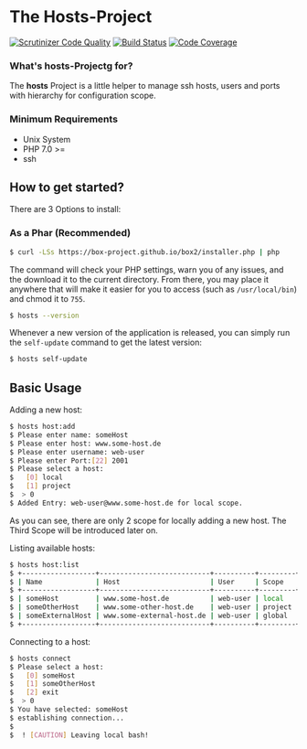 
# The Hosts-Project #
[![Scrutinizer Code Quality](https://scrutinizer-ci.com/g/tomtone/test/badges/quality-score.png?b=master)](https://scrutinizer-ci.com/g/tomtone/test/?branch=master)
[![Build Status](https://scrutinizer-ci.com/g/tomtone/test/badges/build.png?b=master)](https://scrutinizer-ci.com/g/tomtone/test/build-status/master)
[![Code Coverage](https://scrutinizer-ci.com/g/tomtone/test/badges/coverage.png?b=master)](https://scrutinizer-ci.com/g/tomtone/test/?branch=master)

### What's hosts-Projectg for? ###

The **hosts** Project is a little helper to manage ssh hosts, users and ports with hierarchy for configuration scope.

### Minimum Requirements ###


* Unix System
* PHP 7.0 >=
* ssh

How to get started?
---------------------

There are 3 Options to install:

### As a Phar (Recommended)

```sh
$ curl -LSs https://box-project.github.io/box2/installer.php | php
```

The command will check your PHP settings, warn you of any issues, and the download it to the current directory. From there, you may place it anywhere that will make it easier for you to access (such as `/usr/local/bin`) and chmod it to `755`.


```sh
$ hosts --version
```

Whenever a new version of the application is released, you can simply run the `self-update` command to get the latest version:

```sh
$ hosts self-update
```

Basic Usage
---------------------

Adding a new host:

```sh
$ hosts host:add
$ Please enter name: someHost
$ Please enter host: www.some-host.de
$ Please enter username: web-user
$ Please enter Port:[22] 2001
$ Please select a host:
$   [0] local
$   [1] project
$  > 0
$ Added Entry: web-user@www.some-host.de for local scope.
```

As you can see, there are only 2 scope for locally adding a new host. The Third Scope will be introduced later on.

Listing available hosts:

```sh
$ hosts host:list
$ +------------------+---------------------------+----------+---------+
$ | Name             | Host                      | User     | Scope   |
$ +------------------+---------------------------+----------+---------+
$ | someHost         | www.some-host.de          | web-user | local   |
$ | someOtherHost    | www.some-other-host.de    | web-user | project |
$ | someExternalHost | www.some-external-host.de | web-user | global  |
$ +------------------+---------------------------+----------+---------+
```

Connecting to a host:

```sh
$ hosts connect
$ Please select a host:
$   [0] someHost
$   [1] someOtherHost
$   [2] exit
$  > 0
$ You have selected: someHost
$ establishing connection...
$ 
$  ! [CAUTION] Leaving local bash!
```
